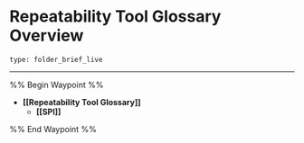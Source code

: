 # Repeatability Tool Glossary Overview
 
```ccard
type: folder_brief_live
```
 
---

%% Begin Waypoint %%
- **[[Repeatability Tool Glossary]]**
	- **[[SPI]]**

%% End Waypoint %%